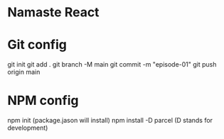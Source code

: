 # Namaste React #

# Git config #
git init
git add .
git branch -M main
git commit -m "episode-01"
git push origin main

# NPM config #
npm init (package.jason will install)
npm install -D parcel (D stands for development)
